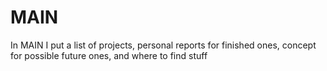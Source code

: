 # MAIN
In MAIN I put a list of projects, personal reports for finished ones, concept for possible future ones, and where to find stuff
